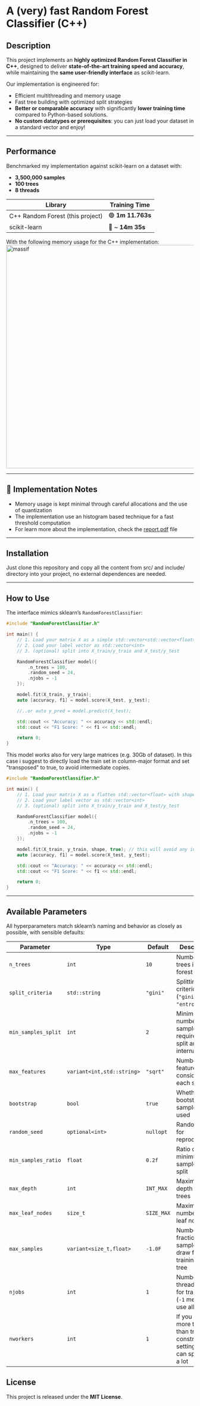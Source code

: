 # A (very) fast Random Forest Classifier (C++)

## Description

This project implements an **highly optimized Random Forest Classifier in C++**, designed to deliver **state-of-the-art training speed and accuracy**, while maintaining the **same user-friendly interface** as scikit-learn.

Our implementation is engineered for:

* Efficient multithreading and memory usage
* Fast tree building with optimized split strategies
* **Better or comparable accuracy** with significantly **lower training time** compared to Python-based solutions.
* **No custom datatypes or prerequisites**: you can just load your dataset in a standard vector and enjoy!

---

## Performance

Benchmarked my implementation against scikit-learn on a dataset with:

* **3,500,000 samples**
* **100 trees**
* **8 threads**

| Library                          | Training Time     |
| -------------------------------- | ----------------- |
| C++ Random Forest (this project) | 🟢 **1m 11.763s** |
| scikit-learn        | 🔸 ~ **14m 35s**  |

With the following memory usage for the C++ implementation:
<img width="800" height="600" alt="massif" src="https://github.com/user-attachments/assets/9f4ea098-b39b-46ec-bc7d-cb0a4934dd7e" />

---

## 🧪 Implementation Notes

* Memory usage is kept minimal through careful allocations and the use of quantization
* The implementation use an histogram based technique for a fast threshold computation
* For learn more about the implementation, check the [report.pdf](report.pdf) file

---

## Installation

Just clone this repository and copy all the content from src/ and include/ directory into your project, no external dependences are needed.

---

## How to Use

The interface mimics sklearn’s `RandomForestClassifier`:

```cpp
#include "RandomForestClassifier.h"

int main() {
    // 1. Load your matrix X as a simple std::vector<std::vector<float>>
    // 2. Load your label vector as std::vector<int>
    // 3. (optional) split into X_train/y_train and X_test/y_test

    RandomForestClassifier model({
        .n_trees = 100,
        .random_seed = 24,
        .njobs = -1
    });

    model.fit(X_train, y_train);
    auto [accuracy, f1] = model.score(X_test, y_test);

    //..or auto y_pred = model.predict(X_test);

    std::cout << "Accuracy: " << accuracy << std::endl;
    std::cout << "F1 Score: " << f1 << std::endl;

    return 0;
}
```

This model works also for very large matrices (e.g. 30Gb of dataset). In this case i suggest to directly load the train set in column-major format and set "transposed" to true, to avoid intermediate copies.

```cpp
#include "RandomForestClassifier.h"

int main() {
    // 1. Load your matrix X as a flatten std::vector<float> with shape=(rows, cols) in column-major format
    // 2. Load your label vector as std::vector<int>
    // 3. (optional) split into X_train/y_train and X_test/y_test

    RandomForestClassifier model({
        .n_trees = 100,
        .random_seed = 24,
        .njobs = -1
    });

    model.fit(X_train, y_train, shape, true); // this will avoid any intermediate copies
    auto [accuracy, f1] = model.score(X_test, y_test);

    std::cout << "Accuracy: " << accuracy << std::endl;
    std::cout << "F1 Score: " << f1 << std::endl;

    return 0;
}
```

---

## Available Parameters

All hyperparameters match sklearn’s naming and behavior as closely as possible, with sensible defaults:

| Parameter           | Type                       | Default    | Description                                                  |
| ------------------- | -------------------------- | ---------- | ------------------------------------------------------------ |
| `n_trees`           | `int`                      | `10`       | Number of trees in the forest                                |
| `split_criteria`    | `std::string`              | `"gini"`   | Splitting criterion (`"gini"` or `"entropy"`)                |
| `min_samples_split` | `int`                      | `2`        | Minimum number of samples required to split an internal node |
| `max_features`      | `variant<int,std::string>` | `"sqrt"`   | Number of features to consider at each split                 |
| `bootstrap`         | `bool`                     | `true`     | Whether bootstrap samples are used                           |
| `random_seed`       | `optional<int>`            | `nullopt`  | Random seed for reproducibility                              |
| `min_samples_ratio` | `float`                    | `0.2f`     | Ratio of minimum samples to split                            |
| `max_depth`         | `int`                      | `INT_MAX`  | Maximum depth of the trees                                   |
| `max_leaf_nodes`    | `size_t`                   | `SIZE_MAX` | Maximum number of leaf nodes                                 |
| `max_samples`       | `variant<size_t,float>`    | `-1.0F`    | Number or fraction of samples to draw for training each tree |
| `njobs`             | `int`                      | `1`        | Number of threads used for training (`-1` means use all)     |
| `nworkers`          | `int`                      | `1`        | If you have more threads than trees to construct, setting this can speedup a lot   |

## License

This project is released under the **MIT License**.

